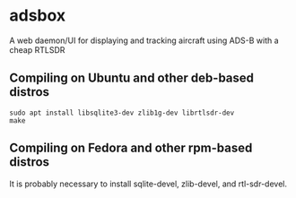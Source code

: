 # adsbox

A web daemon/UI for displaying and tracking aircraft using ADS-B with a cheap RTLSDR

## Compiling on Ubuntu and other deb-based distros

    sudo apt install libsqlite3-dev zlib1g-dev librtlsdr-dev
    make

## Compiling on Fedora and other rpm-based distros

It is probably necessary to install sqlite-devel, zlib-devel, and rtl-sdr-devel.

